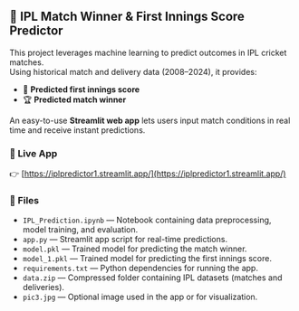 ## 🧠 IPL Match Winner & First Innings Score Predictor

This project leverages machine learning to predict outcomes in IPL cricket matches.  
Using historical match and delivery data (2008–2024), it provides:

- 🎯 **Predicted first innings score**
- 🏆 **Predicted match winner**

An easy-to-use **Streamlit web app** lets users input match conditions in real time and receive instant predictions.

### 🚀 Live App  
👉 [https://iplpredictor1.streamlit.app/](https://iplpredictor1.streamlit.app/)

### 📁 Files

- `IPL_Prediction.ipynb` — Notebook containing data preprocessing, model training, and evaluation.
- `app.py` — Streamlit app script for real-time predictions.
- `model.pkl` — Trained model for predicting the match winner.
- `model_1.pkl` — Trained model for predicting the first innings score.
- `requirements.txt` — Python dependencies for running the app.
- `data.zip` — Compressed folder containing IPL datasets (matches and deliveries).
- `pic3.jpg` — Optional image used in the app or for visualization.
